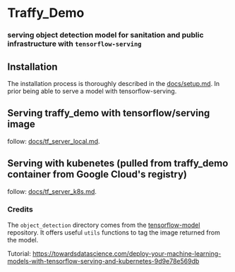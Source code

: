 # Traffy_Demo

### serving object detection model for sanitation and public infrastructure with `tensorflow-serving`

## Installation

The installation process is thoroughly described in the [docs/setup.md](docs/setup.md). 
In prior being able to serve a model with tensorflow-serving.

## Serving traffy_demo with tensorflow/serving image

follow: [docs/tf_server_local.md](docs/tf_server_local.md).

## Serving with kubenetes (pulled from traffy_demo container from Google Cloud's registry)

follow: [docs/tf_server_k8s.md](docs/tf_server_k8s.md).

### Credits

The `object_detection` directory comes from the
[tensorflow-model](https://github.com/tensorflow/models) repository. 
It offers useful `utils` functions to tag the image returned from the model.

Tutorial: https://towardsdatascience.com/deploy-your-machine-learning-models-with-tensorflow-serving-and-kubernetes-9d9e78e569db

